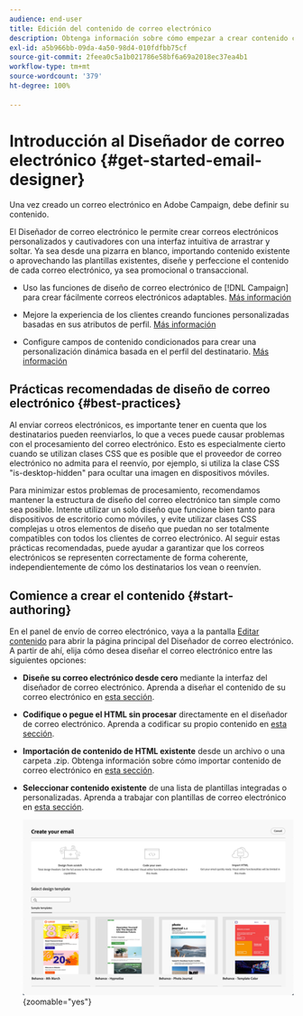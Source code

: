 ```yaml
---
audience: end-user
title: Edición del contenido de correo electrónico
description: Obtenga información sobre cómo empezar a crear contenido con el Diseñador de correo electrónico en la interfaz de usuario web de Campaign
exl-id: a5b966bb-09da-4a50-98d4-010fdfbb75cf
source-git-commit: 2feea0c5a1b021786e58bf6a69a2018ec37ea4b1
workflow-type: tm+mt
source-wordcount: '379'
ht-degree: 100%

---
```


# Introducción al Diseñador de correo electrónico {#get-started-email-designer}


Una vez creado un correo electrónico en Adobe Campaign, debe definir su contenido.

El Diseñador de correo electrónico le permite crear correos electrónicos personalizados y cautivadores con una interfaz intuitiva de arrastrar y soltar. Ya sea desde una pizarra en blanco, importando contenido existente o aprovechando las plantillas existentes, diseñe y perfeccione el contenido de cada correo electrónico, ya sea promocional o transaccional.

<!--Built to deliver HTML optimized for responsive design, the Email Designer allows you to easily define and apply visibility conditions and dynamic content to an email, template, or content fragment directly through the user interface. You can seamlessly switch between the drag and drop interface and HTML code at the click of a button.

The Email Designer allows you to create email content and email content templates. It is compatible with simple emails, transactional emails, A/B test emails, multilingual emails, and recurring emails.-->

* Uso las funciones de diseño de correo electrónico de [!DNL Campaign] para crear fácilmente correos electrónicos adaptables. [Más información](create-email-content.md)

* Mejore la experiencia de los clientes creando funciones personalizadas basadas en sus atributos de perfil. [Más información](../personalization/personalize.md)

* Configure campos de contenido condicionados para crear una personalización dinámica basada en el perfil del destinatario. [Más información](../personalization/conditions.md)

## Prácticas recomendadas de diseño de correo electrónico {#best-practices}

Al enviar correos electrónicos, es importante tener en cuenta que los destinatarios pueden reenviarlos, lo que a veces puede causar problemas con el procesamiento del correo electrónico. Esto es especialmente cierto cuando se utilizan clases CSS que es posible que el proveedor de correo electrónico no admita para el reenvío, por ejemplo, si utiliza la clase CSS &quot;is-desktop-hidden&quot; para ocultar una imagen en dispositivos móviles.

Para minimizar estos problemas de procesamiento, recomendamos mantener la estructura de diseño del correo electrónico tan simple como sea posible. Intente utilizar un solo diseño que funcione bien tanto para dispositivos de escritorio como móviles, y evite utilizar clases CSS complejas u otros elementos de diseño que puedan no ser totalmente compatibles con todos los clientes de correo electrónico. Al seguir estas prácticas recomendadas, puede ayudar a garantizar que los correos electrónicos se representen correctamente de forma coherente, independientemente de cómo los destinatarios los vean o reenvíen.

## Comience a crear el contenido {#start-authoring}

En el panel de envío de correo electrónico, vaya a la pantalla [Editar contenido](edit-content.md) para abrir la página principal del Diseñador de correo electrónico. A partir de ahí, elija cómo desea diseñar el correo electrónico entre las siguientes opciones:

* **Diseñe su correo electrónico desde cero** mediante la interfaz del diseñador de correo electrónico. Aprenda a diseñar el contenido de su correo electrónico en [esta sección](create-email-content.md).

* **Codifique o pegue el HTML sin procesar** directamente en el diseñador de correo electrónico. Aprenda a codificar su propio contenido en [esta sección](code-content.md).

* **Importación de contenido de HTML existente** desde un archivo o una carpeta .zip. Obtenga información sobre cómo importar contenido de correo electrónico en [esta sección](existing-content.md).

* **Seleccionar contenido existente** de una lista de plantillas integradas o personalizadas. Aprenda a trabajar con plantillas de correo electrónico en [esta sección](create-email-templates.md).

  ![](assets/email_designer_create_options.png){zoomable="yes"}
